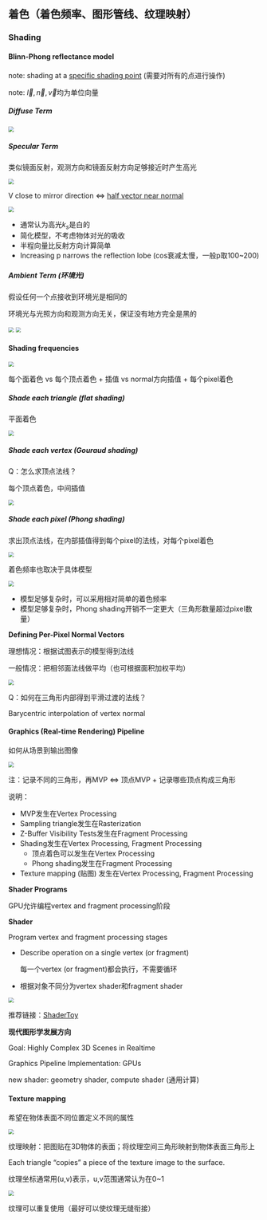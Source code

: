 

## 着色（着色频率、图形管线、纹理映射）

### Shading

#### Blinn-Phong reflectance model

note: shading at a <u>specific shading point</u> (需要对所有的点进行操作)

note: $\vec l ,\vec n ,\vec v$均为单位向量

##### Diffuse Term

<img src="img/lec7-diffuse-shading.png" style="zoom:67%;" />

##### Specular Term

类似镜面反射，观测方向和镜面反射方向足够接近时产生高光

<img src="img/lec8-specular-sample.png" style="zoom:67%;" />

V close to mirror direction $\Leftrightarrow$ <u>half vector near normal</u>

<img src="img/lec8-specular.png" style="zoom:67%;" />

- 通常认为高光$k_s$是白的
- 简化模型，不考虑物体对光的吸收
- 半程向量比反射方向计算简单
- Increasing p narrows the reflection lobe (cos衰减太慢，一般p取100~200)

##### Ambient Term (环境光)

假设任何一个点接收到环境光是相同的

环境光与光照方向和观测方向无关，保证没有地方完全是黑的

<img src="img/lec8-ambient.png" style="zoom:67%;" />

<img src="img/lec8-Blinn-Phong.png" style="zoom:67%;" />



#### Shading frequencies 

<img src="img/lec8-shading-freq-sample.png" style="zoom:67%;" />

每个面着色 vs 每个顶点着色 + 插值 vs normal方向插值 + 每个pixel着色

##### Shade each triangle (flat shading)

平面着色

<img src="img/lec8-flat-shading.png" style="zoom:67%;" />

##### Shade each vertex (Gouraud shading)

Q：怎么求顶点法线？

每个顶点着色，中间插值

<img src="img/lec8-Gouraud-shading.png" style="zoom:67%;" />

##### Shade each pixel (Phong shading)

求出顶点法线，在内部插值得到每个pixel的法线，对每个pixel着色

<img src="img/lec8-Phong-shading.png" style="zoom:67%;" />

着色频率也取决于具体模型

<img src="img/lec8-shading-freq-compare.png" style="zoom:67%;" />

- 模型足够复杂时，可以采用相对简单的着色频率
- 模型足够复杂时，Phong shading开销不一定更大（三角形数量超过pixel数量）



**Defining Per-Pixel Normal Vectors**

理想情况：根据试图表示的模型得到法线

一般情况：把相邻面法线做平均（也可根据面积加权平均）

<img src="img/lec8-vertex-normal.png" style="zoom:67%;" />

Q：如何在三角形内部得到平滑过渡的法线？

Barycentric interpolation of vertex normal



#### Graphics (Real-time Rendering) Pipeline

如何从场景到输出图像

<img src="img/lec8-pipeline.png" style="zoom:67%;" />

注：记录不同的三角形，再MVP $\Leftrightarrow$ 顶点MVP + 记录哪些顶点构成三角形

说明：

- MVP发生在Vertex Processing
- Sampling triangle发生在Rasterization
- Z-Buffer Visibility Tests发生在Fragment Processing
- Shading发生在Vertex Processing, Fragment Processing
  - 顶点着色可以发生在Vertex Processing
  - Phong shading发生在Fragment Processing
- Texture mapping (贴图) 发生在Vertex Processing, Fragment Processing



**Shader Programs**

GPU允许编程vertex and fragment processing阶段

**Shader**

Program vertex and fragment processing stages

- Describe operation on a single vertex (or fragment)

  每一个vertex (or fragment)都会执行，不需要循环

- 根据对象不同分为vertex shader和fragment shader

<img src="img/lec8-shader-intro.png" style="zoom:67%;" />

推荐链接：[ShaderToy](https://www.shadertoy.com/view/ld3Gz2)



**现代图形学发展方向**

Goal: Highly Complex 3D Scenes in Realtime

Graphics Pipeline Implementation: GPUs

new shader: geometry shader, compute shader (通用计算)



#### Texture mapping 

希望在物体表面不同位置定义不同的属性

<img src="img/lec8-2D-surface.png" style="zoom:67%;" />

纹理映射：把图贴在3D物体的表面；将纹理空间三角形映射到物体表面三角形上

Each triangle “copies” a piece of  the texture image to the surface.

纹理坐标通常用(u,v)表示，u,v范围通常认为在0~1

<img src="img/lec8-texture.png" style="zoom:67%;" />

纹理可以重复使用（最好可以使纹理无缝衔接）
